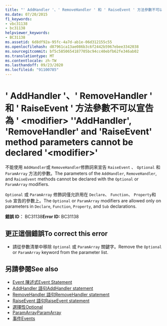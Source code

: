 ```yaml
---
title: "' AddHandler '、' RemoveHandler ' 和 ' RaiseEvent ' 方法參數不可以宣告為 ' <modifier> '"
ms.date: 07/20/2015
f1_keywords:
- vbc31138
- bc31138
helpviewer_keywords:
- BC31138
ms.assetid: 6d8df92a-95fc-4a7d-ab1e-06d312155c55
ms.openlocfilehash: d87961ca13ae086b3c6f2442b5967ebee3342038
ms.sourcegitcommit: bf5c5850654187705bc94cc40ebfb62fe346ab02
ms.translationtype: MT
ms.contentlocale: zh-TW
ms.lasthandoff: 09/23/2020
ms.locfileid: "91100785"
---
```

# <a name="addhandler-removehandler-and-raiseevent-method-parameters-cannot-be-declared-modifier"></a><span data-ttu-id="04d4c-102">' AddHandler '、' RemoveHandler ' 和 ' RaiseEvent ' 方法參數不可以宣告為 ' \<modifier> '</span><span class="sxs-lookup"><span data-stu-id="04d4c-102">'AddHandler', 'RemoveHandler' and 'RaiseEvent' method parameters cannot be declared '\<modifier>'</span></span>

<span data-ttu-id="04d4c-103">不能使用 `AddHandler`或 `RemoveHandler`修飾詞來宣告 `RaiseEvent` 、 `Optional` 和 `ParamArray` 方法的參數。</span><span class="sxs-lookup"><span data-stu-id="04d4c-103">The parameters of the `AddHandler`, `RemoveHandler`, and `RaiseEvent` methods cannot be declared with the `Optional` or `ParamArray` modifiers.</span></span>  
  
 <span data-ttu-id="04d4c-104">`Optional` 或 `ParamArray` 修飾詞僅允許用在 `Declare`、 `Function`、 `Property`和 `Sub` 宣告的參數上。</span><span class="sxs-lookup"><span data-stu-id="04d4c-104">The `Optional` or `ParamArray` modifiers are allowed only on parameters in `Declare`, `Function`, `Property`, and `Sub` declarations.</span></span>  
  
 <span data-ttu-id="04d4c-105">**錯誤 ID︰** BC31138</span><span class="sxs-lookup"><span data-stu-id="04d4c-105">**Error ID:** BC31138</span></span>  
  
## <a name="to-correct-this-error"></a><span data-ttu-id="04d4c-106">更正這個錯誤</span><span class="sxs-lookup"><span data-stu-id="04d4c-106">To correct this error</span></span>  
  
- <span data-ttu-id="04d4c-107">請從參數清單中移除 `Optional` 或 `ParamArray` 關鍵字。</span><span class="sxs-lookup"><span data-stu-id="04d4c-107">Remove the `Optional` or `ParamArray` keyword from the parameter list.</span></span>  
  
## <a name="see-also"></a><span data-ttu-id="04d4c-108">另請參閱</span><span class="sxs-lookup"><span data-stu-id="04d4c-108">See also</span></span>

- [<span data-ttu-id="04d4c-109">Event 陳述式</span><span class="sxs-lookup"><span data-stu-id="04d4c-109">Event Statement</span></span>](../language-reference/statements/event-statement.md)
- [<span data-ttu-id="04d4c-110">AddHandler 語句</span><span class="sxs-lookup"><span data-stu-id="04d4c-110">AddHandler statement</span></span>](../language-reference/statements/addhandler-statement.md)
- [<span data-ttu-id="04d4c-111">RemoveHandler 語句</span><span class="sxs-lookup"><span data-stu-id="04d4c-111">RemoveHandler statement</span></span>](../language-reference/statements/removehandler-statement.md)
- [<span data-ttu-id="04d4c-112">RaiseEvent 語句</span><span class="sxs-lookup"><span data-stu-id="04d4c-112">RaiseEvent statement</span></span>](../language-reference/statements/raiseevent-statement.md)
- [<span data-ttu-id="04d4c-113">選擇性</span><span class="sxs-lookup"><span data-stu-id="04d4c-113">Optional</span></span>](../language-reference/modifiers/optional.md)
- [<span data-ttu-id="04d4c-114">ParamArray</span><span class="sxs-lookup"><span data-stu-id="04d4c-114">ParamArray</span></span>](../language-reference/modifiers/paramarray.md)
- [<span data-ttu-id="04d4c-115">事件</span><span class="sxs-lookup"><span data-stu-id="04d4c-115">Events</span></span>](../programming-guide/language-features/events/index.md)
